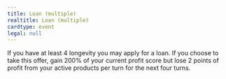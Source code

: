 ```yaml
---
title: Loan (multiple)
realtitle: Loan (multiple)
cardtype: event
legal: null
---
```


If you have at least 4 longevity you may apply for a loan. If you choose to take this offer, gain 200% of your current profit score but lose 2 points of profit from your active products per turn for the next four turns.

